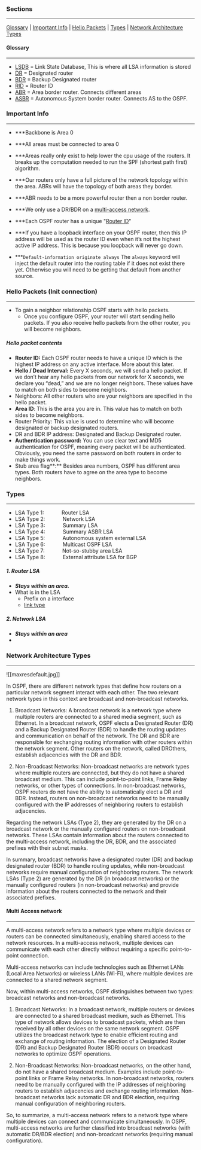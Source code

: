 ### Sections
----
[Glossary](#glossary) | [Important Info](#important%20info) | [Hello Packets](#hello%20packets%20(Init%20connection)) | [Types](#types) | [Network Architecture Types](#network%20architecture%20types)

#### Glossary
----
- [LSDB](obsidian://open?vault=NetworkNotes&file=AdvancedDataNotes%2FEXTRAS%2FOSPF%2FLSDB) = Link State Database, This is where all LSA information is stored
- [DR](obsidian://open?vault=NetworkNotes&file=AdvancedDataNotes%2FEXTRAS%2FOSPF%2FDesignated%20Router) = Designated router
- [BDR](obsidian://open?vault=NetworkNotes&file=AdvancedDataNotes%2FEXTRAS%2FOSPF%2FDesignated%20Router) = Backup Designated router
- [RID](obsidian://open?vault=NetworkNotes&file=AdvancedDataNotes%2FEXTRAS%2FOSPF%2FRouter%20ID) = Router ID
- [ABR]() = Area border router. Connects different areas
- [ASBR]() = Autonomous System border router. Connects AS to the OSPF.

### Important Info
---
- ***Backbone is Area 0

- ***All areas must be connected to area 0

- ***Areas really only exist to help lower the cpu usage of the routers. It breaks up the computation needed to run the SPF (shortest path first) algorithm.

- ***Our routers only have a full picture of the network topology within the area. ABRs will have the topology of both areas they border.

- ***ABR needs to be a more powerful router then a non border router.

- ***We only use a DR/BDR on a [multi-access network](#Multi%20Access%20network).

- ***Each OSPF router has a unique "[Router ID](obsidian://open?vault=NetworkNotes&file=AdvancedDataNotes%2FEXTRAS%2FOSPF%2FRouter%20ID)"

- ***If you have a loopback interface on your OSPF router, then this IP address will be used as the router ID even when it’s not the highest active IP address. This is because you loopback will never go down.

- ***`Default-information originate always` The `always` keyword will inject the default router into the routing table if it does not exist there yet. Otherwise you will need to be getting that default from another source. 

### Hello Packets (Init connection)
---
- To gain a neighbor relationship OSPF starts with hello packets.
	- Once you configure OSPF, your router will start sending hello packets. If you also receive hello packets from the other router, you will become neighbors.

##### Hello packet contents
- **Router ID:** Each OSPF router needs to have a unique ID which is the highest IP address on any active interface. More about this later.
- **Hello / Dead Interval:** Every X seconds, we will send a hello packet. If we don’t hear any hello packets from our network for X seconds, we declare you “dead,” and we are no longer neighbors. These values have to match on both sides to become neighbors.
- Neighbors: All other routers who are your neighbors are specified in the hello packet.
- **Area ID**: This is the area you are in. This value has to match on both sides to become neighbors.
- Router Priority: This value is used to determine who will become designated or backup designated routers.
- DR and BDR IP address: Designated and Backup Designated router.
- **Authentication password:** You can use clear text and MD5 authentication for OSPF, meaning every packet will be authenticated. Obviously, you need the same password on both routers in order to make things work.
- Stub area flag**:** Besides area numbers, OSPF has different area types. Both routers have to agree on the area type to become neighbors.

### Types
----

- LSA Type 1:            Router LSA
- LSA Type 2:            Network LSA
- LSA Type 3:            Summary LSA
- LSA Type 4:            Summary ASBR LSA
- LSA Type 5:            Autonomous system external LSA
- LSA Type 6:            Multicast OSPF LSA
- LSA Type 7:            Not-so-stubby area LSA
- LSA Type 8:            External attribute LSA for BGP

##### 1. Router LSA
- ***Stays within an area.*** 
- What is in the LSA
	- Prefix on a interface
	- [link type](obsidian://open?vault=NetworkNotes&file=AdvancedDataNotes%2FEXTRAS%2FOSPF%2FLink%20Types) 

##### 2. Network LSA
- ***Stays within an area***
- 


### Network Architecture Types
---
![[maxresdefault.jpg]]

In OSPF, there are different network types that define how routers on a particular network segment interact with each other. The two relevant network types in this context are broadcast and non-broadcast networks.

1. Broadcast Networks: A broadcast network is a network type where multiple routers are connected to a shared media segment, such as Ethernet. In a broadcast network, OSPF elects a Designated Router (DR) and a Backup Designated Router (BDR) to handle the routing updates and communication on behalf of the network. The DR and BDR are responsible for exchanging routing information with other routers within the network segment. Other routers on the network, called DROthers, establish adjacencies with the DR and BDR.
    
2. Non-Broadcast Networks: Non-broadcast networks are network types where multiple routers are connected, but they do not have a shared broadcast medium. This can include point-to-point links, Frame Relay networks, or other types of connections. In non-broadcast networks, OSPF routers do not have the ability to automatically elect a DR and BDR. Instead, routers on non-broadcast networks need to be manually configured with the IP addresses of neighboring routers to establish adjacencies.
    
Regarding the network LSAs (Type 2), they are generated by the DR on a broadcast network or the manually configured routers on non-broadcast networks. These LSAs contain information about the routers connected to the multi-access network, including the DR, BDR, and the associated prefixes with their subnet masks.

In summary, broadcast networks have a designated router (DR) and backup designated router (BDR) to handle routing updates, while non-broadcast networks require manual configuration of neighboring routers. The network LSAs (Type 2) are generated by the DR (in broadcast networks) or the manually configured routers (in non-broadcast networks) and provide information about the routers connected to the network and their associated prefixes.

#### Multi Access network
---
A multi-access network refers to a network type where multiple devices or routers can be connected simultaneously, enabling shared access to the network resources. In a multi-access network, multiple devices can communicate with each other directly without requiring a specific point-to-point connection.

Multi-access networks can include technologies such as Ethernet LANs (Local Area Networks) or wireless LANs (Wi-Fi), where multiple devices are connected to a shared network segment.

Now, within multi-access networks, OSPF distinguishes between two types: broadcast networks and non-broadcast networks.

1. Broadcast Networks: In a broadcast network, multiple routers or devices are connected to a shared broadcast medium, such as Ethernet. This type of network allows devices to broadcast packets, which are then received by all other devices on the same network segment. OSPF utilizes the broadcast network type to enable efficient routing and exchange of routing information. The election of a Designated Router (DR) and Backup Designated Router (BDR) occurs on broadcast networks to optimize OSPF operations.
    
2. Non-Broadcast Networks: Non-broadcast networks, on the other hand, do not have a shared broadcast medium. Examples include point-to-point links or Frame Relay networks. In non-broadcast networks, routers need to be manually configured with the IP addresses of neighboring routers to establish adjacencies and exchange routing information. Non-broadcast networks lack automatic DR and BDR election, requiring manual configuration of neighboring routers.
    

So, to summarize, a multi-access network refers to a network type where multiple devices can connect and communicate simultaneously. In OSPF, multi-access networks are further classified into broadcast networks (with automatic DR/BDR election) and non-broadcast networks (requiring manual configuration).